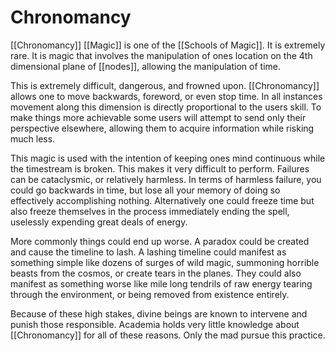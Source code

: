 # Chronomancy
[[Chronomancy]] [[Magic]] is one of the [[Schools of Magic]]. It is extremely rare. It is magic that involves the manipulation of ones location on the 4th dimensional plane of [[nodes]], allowing the manipulation of time.

This is extremely difficult, dangerous, and frowned upon. [[Chronomancy]] allows one to move backwards, foreword, or even stop time. In all instances movement along this dimension is directly proportional to the users skill. To make things more achievable some users will attempt to send only their perspective elsewhere, allowing them to acquire information while risking much less.

This magic is used with the intention of keeping ones mind continuous while the timestream is broken. This makes it very difficult to perform. Failures can be cataclysmic, or relatively harmless. In terms of harmless failure, you could go backwards in time, but lose all your memory of doing so effectively accomplishing nothing. Alternatively one could freeze time but also freeze themselves in the process immediately ending the spell, uselessly expending great deals of energy.

More commonly things could end up worse. A paradox could be created and cause the timeline to lash. A lashing timeline could manifest as something simple like dozens of surges of wild magic, summoning horrible beasts from the cosmos, or create tears in the planes. They could also manifest as something worse like mile long tendrils of raw energy tearing through the environment, or being removed from existence entirely.

Because of these high stakes, divine beings are known to intervene and punish those responsible. Academia holds very little knowledge about [[Chronomancy]] for all of these reasons. Only the mad pursue this practice.

